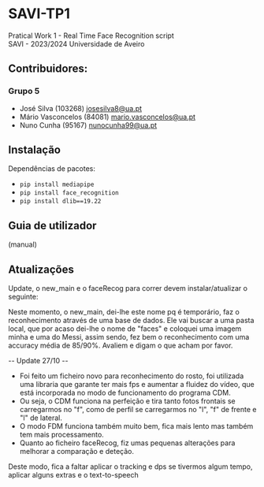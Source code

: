 # SAVI-TP1

Pratical Work 1  - Real Time Face Recognition script <br>
SAVI - 2023/2024 Universidade de Aveiro

## Contribuidores: 
### Grupo 5
- José Silva (103268) josesilva8@ua.pt
- Mário Vasconcelos (84081) mario.vasconcelos@ua.pt
- Nuno Cunha (95167) nunocunha99@ua.pt
  
## Instalação
Dependências de pacotes:
- `pip install mediapipe`
- `pip install face_recognition`
- `pip install dlib==19.22`

## Guia de utilizador
(manual)

## Atualizações
Update, o new_main e o faceRecog para correr devem instalar/atualizar o seguinte:

Neste momento, o new_main, dei-lhe este nome pq é temporário, faz o reconhecimento através de uma base de dados.
Ele vai buscar a uma pasta local, que por acaso dei-lhe o nome de "faces" e coloquei uma imagem minha e uma do Messi,
assim sendo, fez bem o reconhecimento com uma accuracy média de 85/90%. Avaliem e digam o que acham por favor.

-- Update 27/10 --
 - Foi feito um ficheiro novo para reconhecimento do rosto, foi utilizada uma libraria que garante ter mais fps e aumentar a fluidez do vídeo, que está incorporada no modo de funcionamento do programa CDM.
 - Ou seja, o CDM funciona na perfeição e tira tanto fotos frontais se carregarmos no "f", como de perfil se carregarmos no "l", "f" de frente e "l" de lateral.
 - O modo FDM funciona também muito bem, fica mais lento mas também tem mais processamento. 
 - Quanto ao ficheiro faceRecog, fiz umas pequenas alterações para melhorar a comparação e deteção. 

Deste modo, fica a faltar aplicar o tracking e dps se tivermos algum tempo, aplicar alguns extras e o text-to-speech





